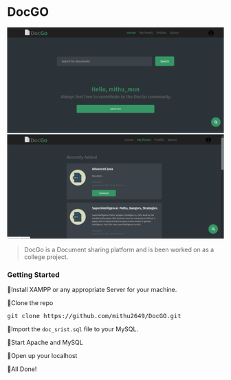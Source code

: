 # DocGO
![](miscellaneous/screenshot.png)
![](miscellaneous/screenshot2.png)

> DocGo is a Document sharing platform and is been worked on as a college project.

### Getting Started

🔹Install XAMPP or any appropriate Server for your machine.

🔹Clone the repo

<pre>git clone https://github.com/mithu2649/DocGO.git</pre>

🔹Import the <code>doc_srist.sql</code> file to your MySQL.

🔹Start Apache and MySQL

🔹Open up your localhost

🔹All Done!
